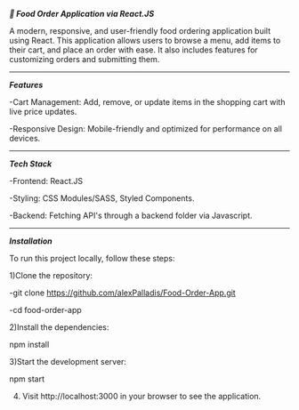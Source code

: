 ***🍕 Food Order Application via React.JS***

A modern, responsive, and user-friendly food ordering application built using React. This application allows users to browse a menu, add items to their cart, and place an order with ease. It also includes features for customizing orders and submitting them.

***
***Features***

-Cart Management: Add, remove, or update items in the shopping cart with live price updates.

-Responsive Design: Mobile-friendly and optimized for performance on all devices.

***
***Tech Stack***

-Frontend: React.JS

-Styling: CSS Modules/SASS, Styled Components.

-Backend: Fetching API's through a backend folder via Javascript.

***
***Installation***

To run this project locally, follow these steps:

1)Clone the repository:

  -git clone https://github.com/alexPalladis/Food-Order-App.git
  
  -cd food-order-app

2)Install the dependencies:

npm install

3)Start the development server:

npm start


4) Visit http://localhost:3000 in your browser to see the application.


